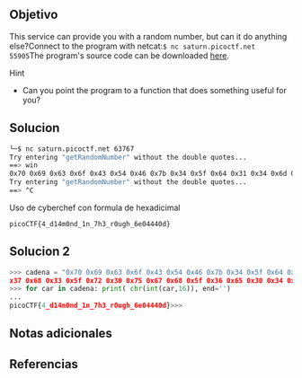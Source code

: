 ## Objetivo
This service can provide you with a random number, but can it do anything else?Connect to the program with netcat:`$ nc saturn.picoctf.net 55905`The program's source code can be downloaded [here](https://artifacts.picoctf.net/c/514/picker-I.py).

Hint
- Can you point the program to a function that does something useful for you?

## Solucion

```bash
└─$ nc saturn.picoctf.net 63767
Try entering "getRandomNumber" without the double quotes...
==> win
0x70 0x69 0x63 0x6f 0x43 0x54 0x46 0x7b 0x34 0x5f 0x64 0x31 0x34 0x6d 0x30 0x6e 0x64 0x5f 0x31 0x6e 0x5f 0x37 0x68 0x33 0x5f 0x72 0x30 0x75 0x67 0x68 0x5f 0x36 0x65 0x30 0x34 0x34 0x34 0x30 0x64 0x7d
Try entering "getRandomNumber" without the double quotes...
==> ^C
```

Uso de cyberchef con formula de hexadicimal

```
picoCTF{4_d14m0nd_1n_7h3_r0ugh_6e04440d}
```

## Solucion 2

```python
>>> cadena = "0x70 0x69 0x63 0x6f 0x43 0x54 0x46 0x7b 0x34 0x5f 0x64 0x31 0x34 0x6d 0x30 0x6e 0x64 0x5f 0x31 0x6e 0x5f 0
x37 0x68 0x33 0x5f 0x72 0x30 0x75 0x67 0x68 0x5f 0x36 0x65 0x30 0x34 0x34 0x34 0x30 0x64 0x7d".split()
>>> for car in cadena: print( chr(int(car,16)), end='')
...
picoCTF{4_d14m0nd_1n_7h3_r0ugh_6e04440d}>>>
```
## Notas adicionales
## Referencias